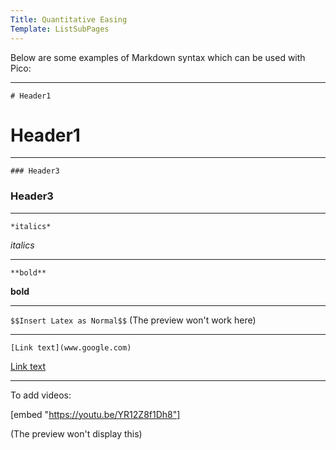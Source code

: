 ```yaml
---
Title: Quantitative Easing
Template: ListSubPages
---
```


Below are some examples of Markdown syntax which can be used with Pico:

---

`# Header1`

# Header1

---

`### Header3`

### Header3

---

`*italics*`

*italics*

---

`**bold**`

**bold**

---

`$$Insert Latex as Normal$$` (The preview won't work here)

---

`[Link text](www.google.com)`


[Link text](www.google.com)

---

To add videos:

[embed "https://youtu.be/YR12Z8f1Dh8"]

(The preview won't display this)

